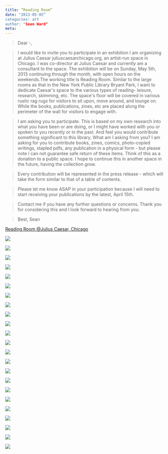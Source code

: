 ```yaml
---
title: “Reading Room“
date: "2013-05-05”
categories: art
author: "Sean Ward"
meta:
---
```


> Dear -,

> I would like to invite you to participate in an exhibition I am organizing at Julius Caesar juliuscaesarchicago.org, an artist-run space in Chicago. I was co-director at Julius Caesar and currently am a consultant to the space. The exhibition will be on Sunday, May 5th, 2013 continuing through the month, with open hours on the weekends.The working title is Reading Room. Similar to the large rooms as that in the New York Public Library Bryant Park, I want to dedicate Caesar's space to the various types of reading- leisure, research, skimming, etc. The space's floor will be covered in various rustic rag rugs for visitors to sit upon, move around, and lounge on. While the books, publications, zines, etc are placed along the perimeter of the wall for visitors to engage with.

> I am asking you to participate. This is based on my own research into what you have been or are doing, or I might have worked with you or spoken to you recently or in the past. And feel you would contribute something significant to this library. What am I asking from you? I am asking for you to contribute books, zines, comics, photo-copied writings, stapled pdfs, any publication in a physical form - but please note I can not guarantee safe return of these items. Think of this as a donation to a public space. I hope to continue this in another space in the future, having the collection grow.

> Every contribution will be represented in the press release - which will take the form similar to that of a table of contents.

> Please let me know ASAP in your participation because I will need to start receiving your publications by the latest, April 15th.

> Contact me if you have any further questions or concerns. Thank you for considering this and I look forward to hearing from you. 

> Best, Sean

[Reading Room @Julius Caesar, Chicago](http://juliuscaesarchicago.org/reading.html)

![](/images/13-rdrm-1.jpg)

![](/images/13-rdrm-2.jpg)

![](/images/13-rdrm-3.jpg)

![](/images/13-rdrm-4.jpg)

![](/images/13-rdrm-5.jpg)

![](/images/13-rdrm-6.jpg)

![](/images/13-rdrm-7.jpg)

![](/images/13-rdrm-8.jpg)

![](/images/13-rdrm-9.jpg)

![](/images/13-rdrm-10.jpg)

![](/images/13-rdrm-11.jpg)

![](/images/13-rdrm-12.jpg)

![](/images/13-rdrm-13.jpg)

![](/images/13-rdrm-14.jpg)

![](/images/13-rdrm-15.jpg)

![](/images/13-rdrm-16.jpg)

![](/images/13-rdrm-17.jpg)

![](/images/13-rdrm-18.jpg)

![](/images/13-rdrm-19.jpg)

![](/images/13-rdrm-20.jpg)

![](/images/13-rdrm-21.jpg)

![](/images/13-rdrm-22.jpg)

![](/images/13-rdrm-23.jpg)
